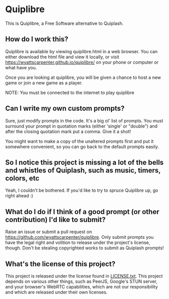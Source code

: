 Quiplibre
=========

This is Quiplibre, a Free Software alternative to Quiplash.

## How do I work this?
Quiplibre is available by viewing quiplibre.html in a web browser. You can either download the html file and view it locally, or visit https://wyattscarpenter.github.io/quiplibre/ on your phone or computer or what have you.

Once you are looking at quiplibre, you will be given a chance to host a new game or join a new game as a player.

NOTE: You must be connected to the internet to play quiplibre

## Can I write my own custom prompts?
Sure, just modify prompts in the code. It's a big ol' list of prompts. You must surround your prompt in quotation marks (either 'single' or "double") and after the closing quotation mark put a comma. Give it a shot!

You might want to make a copy of the unaltered prompts first and put it somewhere convenient, so you can go back to the default prompts easily.

## So I notice this project is missing a lot of the bells and whistles of Quiplash, such as music, timers, colors, etc
Yeah, I couldn't be bothered. If you'd like to try to spruce Quiplibre up, go right ahead :)

## What do I do if I think of a good prompt (or other contribution) I'd like to submit?
Raise an issue or submit a pull request on https://github.com/wyattscarpenter/quiplibre. Only submit prompts you have the legal right and volition to release under the project's license, though. Don't be stealing copyrighted works to submit as Quiplash prompts!

## What's the license of this project?
This project is released under the license found in [LICENSE.txt](LICENSE.txt). This project depends on various other things, such as PeerJS, Google's STUN server, and your browser's WebRTC capabilities, which are not our responsibility and which are released under their own licenses.
